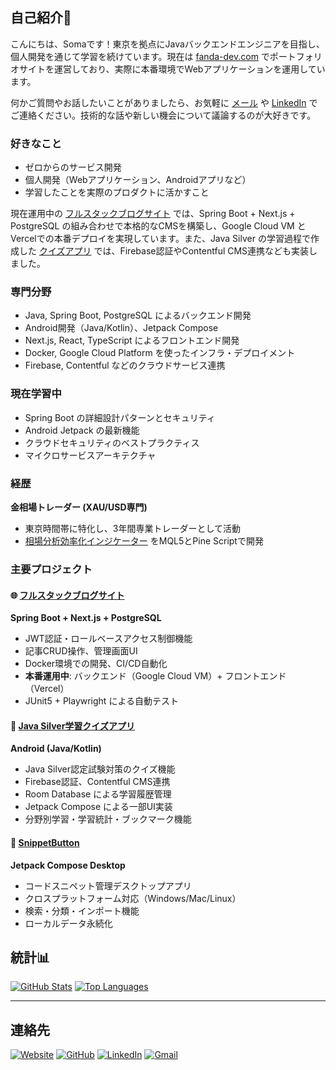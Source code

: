 ## 自己紹介👋

こんにちは、Somaです！東京を拠点にJavaバックエンドエンジニアを目指し、個人開発を通じて学習を続けています。現在は [fanda-dev.com](https://fanda-dev.com) でポートフォリオサイトを運営しており、実際に本番環境でWebアプリケーションを運用しています。

何かご質問やお話したいことがありましたら、お気軽に [メール](mailto:somahiranodev@gmail.com) や [LinkedIn](https://www.linkedin.com/in/somahirano/) でご連絡ください。技術的な話や新しい機会について議論するのが大好きです。

### 好きなこと
- ゼロからのサービス開発
- 個人開発（Webアプリケーション、Androidアプリなど）
- 学習したことを実際のプロダクトに活かすこと

現在運用中の [フルスタックブログサイト](https://github.com/somadevfat/somadev-pages) では、Spring Boot + Next.js + PostgreSQL の組み合わせで本格的なCMSを構築し、Google Cloud VM とVercelでの本番デプロイを実現しています。また、Java Silver の学習過程で作成した [クイズアプリ](https://github.com/somadevfat/quiz-app-contentful) では、Firebase認証やContentful CMS連携なども実装しました。

### 専門分野
- Java, Spring Boot, PostgreSQL によるバックエンド開発
- Android開発（Java/Kotlin）、Jetpack Compose
- Next.js, React, TypeScript によるフロントエンド開発
- Docker, Google Cloud Platform を使ったインフラ・デプロイメント
- Firebase, Contentful などのクラウドサービス連携

### 現在学習中
- Spring Boot の詳細設計パターンとセキュリティ
- Android Jetpack の最新機能
- クラウドセキュリティのベストプラクティス
- マイクロサービスアーキテクチャ

### 経歴

**金相場トレーダー (XAU/USD専門)**
- 東京時間帯に特化し、3年間専業トレーダーとして活動
- [相場分析効率化インジケーター](https://github.com/somadevfat/soma-gold-volatility) をMQL5とPine Scriptで開発

### 主要プロジェクト

#### 🌐 [フルスタックブログサイト](https://github.com/somadevfat/somadev-pages)
**Spring Boot + Next.js + PostgreSQL**
- JWT認証・ロールベースアクセス制御機能
- 記事CRUD操作、管理画面UI
- Docker環境での開発、CI/CD自動化
- **本番運用中**: バックエンド（Google Cloud VM）+ フロントエンド（Vercel）
- JUnit5 + Playwright による自動テスト

#### 📱 [Java Silver学習クイズアプリ](https://github.com/somadevfat/quiz-app-contentful)
**Android (Java/Kotlin)**
- Java Silver認定試験対策のクイズ機能
- Firebase認証、Contentful CMS連携
- Room Database による学習履歴管理
- Jetpack Compose による一部UI実装
- 分野別学習・学習統計・ブックマーク機能

#### 🔧 [SnippetButton](https://github.com/somadevfat/somadevfat-SnippetButton)
**Jetpack Compose Desktop**
- コードスニペット管理デスクトップアプリ
- クロスプラットフォーム対応（Windows/Mac/Linux）
- 検索・分類・インポート機能
- ローカルデータ永続化

## 統計📊

[![GitHub Stats](https://github-readme-stats.vercel.app/api?username=somadevfat&show_icons=true&theme=tokyonight&count_private=true)](https://github.com/somadevfat/)
[![Top Languages](https://github-readme-stats.vercel.app/api/top-langs/?username=somadevfat&layout=compact&theme=tokyonight)](https://github.com/somadevfat/)

---

## 連絡先

[![Website](https://img.shields.io/badge/Website-4285F4?style=for-the-badge&logo=google-chrome&logoColor=white)](https://fanda-dev.com)
[![GitHub](https://img.shields.io/badge/GitHub-181717?style=for-the-badge&logo=github&logoColor=white)](https://github.com/somadevfat)
[![LinkedIn](https://img.shields.io/badge/LinkedIn-0077B5?style=for-the-badge&logo=linkedin&logoColor=white)](https://www.linkedin.com/in/somahirano/)
[![Gmail](https://img.shields.io/badge/Gmail-D14836?style=for-the-badge&logo=gmail&logoColor=white)](mailto:somahiranodev@gmail.com)
